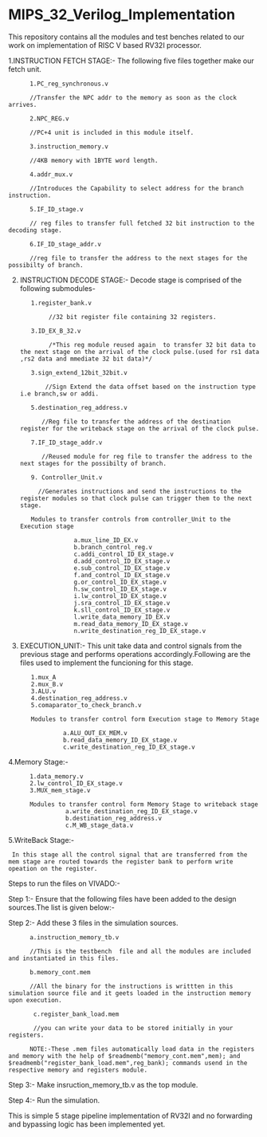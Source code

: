 # MIPS_32_Verilog_Implementation

This repository contains all  the modules and test benches related to our work on implementation of RISC V based RV32I processor.


1.INSTRUCTION FETCH STAGE:- The following five files together make our fetch unit.

          1.PC_reg_synchronous.v 
          
          //Transfer the NPC addr to the memory as soon as the clock arrives.
          
          2.NPC_REG.v
          
          //PC+4 unit is included in this module itself.
          
          3.instruction_memory.v 
          
          //4KB memory with 1BYTE word length.
          
          4.addr_mux.v  
          
          //Introduces the Capability to select address for the branch instruction.
          
          5.IF_ID_stage.v
          
          // reg files to transfer full fetched 32 bit instruction to the decoding stage.
          
          6.IF_ID_stage_addr.v
          
          //reg file to transfer the address to the next stages for the possibilty of branch.
          
     
2. INSTRUCTION DECODE STAGE:- Decode stage is comprised of the following submodules-

          1.register_bank.v 
          
               //32 bit register file containing 32 registers.
               
          3.ID_EX_B_32.v 
                                     
               /*This reg module reused again  to transfer 32 bit data to the next stage on the arrival of the clock pulse.(used for rs1 data ,rs2 data and mmediate 32 bit data)*/
               
          3.sign_extend_12bit_32bit.v
          
              //Sign Extend the data offset based on the instruction type i.e branch,sw or addi.
              
          5.destination_reg_address.v  
                    
             //Reg file to transfer the address of the destination register for the writeback stage on the arrival of the clock pulse.
             
          7.IF_ID_stage_addr.v  
                         
             //Reused module for reg file to transfer the address to the next stages for the possibilty of branch. 
             
          9. Controller_Unit.v  
                    
            //Generates instructions and send the instructions to the  register modules so that clock pulse can trigger them to the next stage.
            
          Modules to transfer controls from controller_Unit to the Execution stage
          
                      a.mux_line_ID_EX.v
                      b.branch_control_reg.v
                      c.addi_control_ID_EX_stage.v
                      d.add_control_ID_EX_stage.v
                      e.sub_control_ID_EX_stage.v
                      f.and_control_ID_EX_stage.v
                      g.or_control_ID_EX_stage.v
                      h.sw_control_ID_EX_stage.v
                      i.lw_control_ID_EX_stage.v
                      j.sra_control_ID_EX_stage.v
                      k.sll_control_ID_EX_stage.v
                      l.write_data_memory_ID_EX.v
                      m.read_data_memory_ID_EX_stage.v
                      n.write_destination_reg_ID_EX_stage.v
                      
3. EXECUTION_UNIT:- This unit take data and control signals from the previous stage and performs operations accordingly.Following are the files used to implement the funcioning for this stage.
          
          1.mux_A
          2.mux_B.v
          3.ALU.v
          4.destination_reg_address.v
          5.comaparator_to_check_branch.v
          
          Modules to transfer control form Execution stage to Memory Stage
                   
                   a.ALU_OUT_EX_MEM.v
                   b.read_data_memory_ID_EX_stage.v
                   c.write_destination_reg_ID_EX_stage.v
                   
          
4.Memory Stage:-
          
          1.data_memory.v
          2.lw_control_ID_EX_stage.v
          3.MUX_mem_stage.v
          
          Modules to transfer control form Memory Stage to writeback stage
                    a.write_destination_reg_ID_EX_stage.v
                    b.destination_reg_address.v
                    c.M_WB_stage_data.v
                    
5.WriteBack Stage:-

     In this stage all the control signal that are transferred from the mem stage are routed towards the register bank to perform write opeation on the register.

            


Steps to run the files on VIVADO:-

Step 1:- Ensure that the following files have been added to the design sources.The list is given below:-


Step 2:- Add these 3 files in the simulation sources.
          
          a.instruction_memory_tb.v
          
          //This is the testbench  file and all the modules are included and instantiated in this files.
          
          b.memory_cont.mem
          
          //All the binary for the instructions is writtten in this simulation source file and it geets loaded in the instruction memory upon execution.
                
           c.register_bank_load.mem
           
           //you can write your data to be stored initially in your registers.
          
          NOTE:-These .mem files automatically load data in the registers and memory with the help of $readmemb("memory_cont.mem",mem); and $readmemb("register_bank_load.mem",reg_bank); commands usend in the respective memory and registers module.
                   
 Step 3:- Make insruction_memory_tb.v as the top module.
 
 Step 4:- Run the simulation.
          
          
                    
          
          
          
This is simple 5 stage pipeline implementation of RV32I and no forwarding and bypassing logic has been implemented yet.
